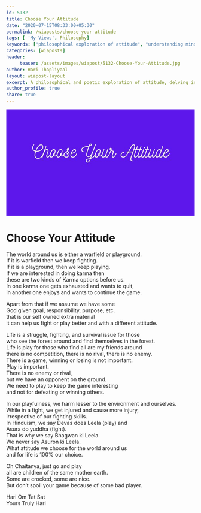 ```yaml
--- 
id: 5132 
title: Choose Your Attitude
date: "2020-07-15T08:33:00+05:30"
permalink: /wiaposts/choose-your-attitude
tags: [ 'My Views', Philosophy]    
keywords: ["philosophical exploration of attitude", "understanding mindset in philosophy", "poetic insights on choice and perspective", "philosophy of attitude and perception", "exploring attitude in philosophical context"]  
categories: [wiaposts] 
header:
     teaser: /assets/images/wiapost/5132-Choose-Your-Attitude.jpg
author: Hari Thapliyaal 
layout: wiapost-layout
excerpt: A philosophical and poetic exploration of attitude, delving into insights on mindset and choice.
author_profile: true 
share: true 
---
```


![Choose Your Attitude](/assets/images/wiapost/5132-Choose-Your-Attitude.jpg)     
   
# Choose Your Attitude   
    
The world around us is either a warfield or playground.     
If it is warfield then we keep fighting.     
If it is a playground, then we keep playing.     
If we are interested in doing karma then     
these are two kinds of Karma options before us.     
In one karma one gets exhausted and wants to quit,     
in another one enjoys and wants to continue the game.    
    
Apart from that if we assume we have some     
God given goal, responsibility, purpose, etc.     
that is our self owned extra material     
it can help us fight or play better and with a different attitude.    
    
Life is a struggle, fighting, and survival issue for those     
who see the forest around and find themselves in the forest.     
Life is play for those who find all are my friends around     
there is no competition, there is no rival, there is no enemy.     
There is a game, winning or losing is not important.     
Play is important.     
There is no enemy or rival,     
but we have an opponent on the ground.     
We need to play to keep the game interesting     
and not for defeating or winning others.    
    
In our playfulness, we harm lesser to the environment and ourselves.     
While in a fight, we get injured and cause more injury,     
irrespective of our fighting skills.     
In Hinduism, we say Devas does Leela (play) and     
Asura do yuddha (fight).     
That is why we say Bhagwan ki Leela.     
We never say Asuron ki Leela.     
What attitude we choose for the world around us     
and for life is 100% our choice.     
     
Oh Chaitanya, just go and play     
all are children of the same mother earth.     
Some are crocked, some are nice.     
But don’t spoil your game because of some bad player.    
    
Hari Om Tat Sat     
Yours Truly Hari    
